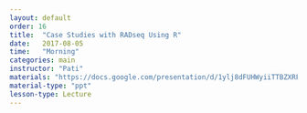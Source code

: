 ```yaml
---
layout: default
order: 16
title:  "Case Studies with RADseq Using R"
date:   2017-08-05
time:   "Morning"
categories: main
instructor: "Pati"
materials: "https://docs.google.com/presentation/d/1ylj8dFUHWyiiTTBZXRFBKAKSyxlev4uc0mHW63ZKhk0/pub?start=false&loop=false&delayms=60000"
material-type: "ppt"
lesson-type: Lecture
---
```




